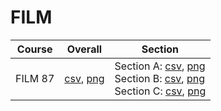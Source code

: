 # FILM

| Course | Overall | Section |
| ------ | ------- | ------- |
| FILM 87 | [csv](https://github.com/UCSD-Historical-Enrollment-Data/2024Spring/blob/main/overall/FILM%2087.csv), [png](https://raw.githubusercontent.com/UCSD-Historical-Enrollment-Data/2024Spring/main/plot_overall/FILM%2087.png) | Section A: [csv](https://github.com/UCSD-Historical-Enrollment-Data/2024Spring/blob/main/section/FILM%2087_A.csv), [png](https://raw.githubusercontent.com/UCSD-Historical-Enrollment-Data/2024Spring/main/plot_section/FILM%2087_A.png)<br>Section B: [csv](https://github.com/UCSD-Historical-Enrollment-Data/2024Spring/blob/main/section/FILM%2087_B.csv), [png](https://raw.githubusercontent.com/UCSD-Historical-Enrollment-Data/2024Spring/main/plot_section/FILM%2087_B.png)<br>Section C: [csv](https://github.com/UCSD-Historical-Enrollment-Data/2024Spring/blob/main/section/FILM%2087_C.csv), [png](https://raw.githubusercontent.com/UCSD-Historical-Enrollment-Data/2024Spring/main/plot_section/FILM%2087_C.png) |
